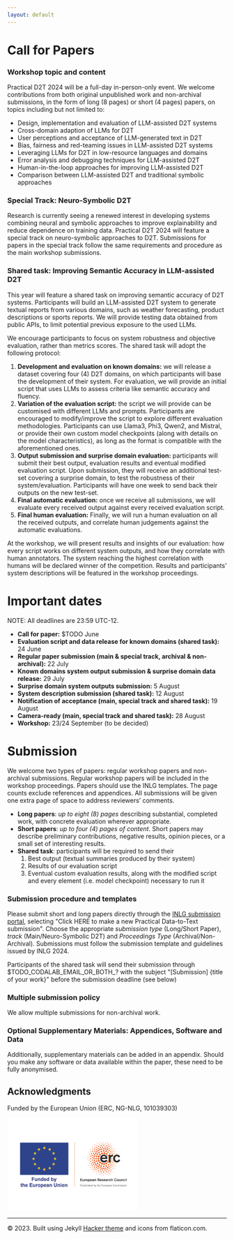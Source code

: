 ```yaml
---
layout: default
---
```

 <div class="forms-container">

 <!-- <div class="forms">
    <img src="assets/images/github-logo.png">
    <a href="https://github.com/practicald2t/hackathon/">
    <p style="font-size: large">Hackathon – Github</p>
    </a>
</div> -->
</div>


# Call for Papers

### Workshop topic and content
Practical D2T 2024 will be a full-day in-person-only event. We welcome contributions from both original unpublished work and non-archival submissions, in the form of long (8 pages) or short (4 pages) papers, on topics including but not limited to:

- Design, implementation and evaluation of LLM-assisted D2T systems
- Cross-domain adaption of LLMs for D2T
- User perceptions and acceptance of LLM-generated text in D2T
- Bias, fairness and red-teaming issues in LLM-assisted D2T systems
- Leveraging LLMs for D2T in low-resource languages and domains
- Error analysis and debugging techniques for LLM-assisted D2T
- Human-in-the-loop approaches for improving LLM-assisted D2T
- Comparison between LLM-assisted D2T and traditional symbolic approaches

### Special Track: Neuro-Symbolic D2T
Research is currently seeing a renewed interest in developing systems combining neural and symbolic approaches to improve explainability and reduce dependence on training data. Practical D2T 2024 will feature a special track on neuro-symbolic approaches to D2T. Submissions for papers in the special track follow the same requirements and procedure as the main workshop submissions.

### Shared task: Improving Semantic Accuracy in LLM-assisted D2T
This year will feature a shared task on improving semantic accuracy of D2T systems. Participants will build an LLM-assisted D2T system to generate textual reports from various domains, such as weather forecasting, product descriptions or sports reports. We will provide testing data obtained from public APIs, to limit potential previous exposure to the used LLMs. 

We encourage participants to focus on system robustness and objective evaluation, rather than metrics scores. The shared task will adopt the following protocol:

1. **Development and evaluation on known domains:** we will release a dataset covering four (4) D2T domains, on which participants will base the development of their system. For evaluation, we will provide an initial script that uses LLMs to assess criteria like semantic accuracy and fluency.
2. **Variation of the evaluation script:** the script we will provide can be customised with different LLMs and prompts. Participants are encouraged to modify/improve the script to explore different evaluation methodologies.
Participants can use Llama3, Phi3, Qwen2, and Mistral, or provide their own custom model checkpoints (along with details on the model characteristics), as long as the format is compatible with the aforementioned ones.
3. **Output submission and surprise domain evaluation:** participants will submit their best output, evaluation results and eventual modified evaluation script. Upon submission, they will receive an additional test-set covering a surprise domain, to test the robustness of their system/evaluation. Participants will have one week to send back their outputs on the new test-set.
4. **Final automatic evaluation:** once we receive all submissions, we will evaluate every received output against every received evaluation script.
5. **Final human evaluation:** Finally, we will run a human evaluation on all the received outputs, and correlate human judgements against the automatic evaluations.

At the workshop, we will present results and insights of our evaluation: how every script works on different system outputs, and how they correlate with human annotators. The system reaching the highest correlation with humans will be declared winner of the competition. Results and participants’ system descriptions will be featured in the workshop proceedings. 

# Important dates
NOTE: All deadlines are 23:59 UTC-12.

- **Call for paper:**  $TODO June
- **Evaluation script and data release for known domains (shared task):**  24 June
- **Regular paper submission (main & special track, archival & non-archival):** 22 July
- **Known domains system output submission & surprise domain data release:** 29 July
- **Surprise domain system outputs submission:** 5 August
- **System description submission (shared task):** 12 August
- **Notification of acceptance (main, special track and shared task):**  19 August
- **Camera-ready (main, special track and shared task):**  28 August
- **Workshop:** 23/24 September (to be decided)


# Submission

We welcome two types of papers: regular workshop papers and non-archival submissions. Regular workshop papers will be included in the workshop proceedings. Papers should use the INLG templates. The page counts exclude references and appendices. All submissions will be given one extra page of space to address reviewers’ comments.

- **Long papers**: *up to eight (8) pages* describing substantial, completed work, with concrete evaluation wherever appropriate.
- **Short papers**: *up to four (4) pages of content*. Short papers may describe preliminary contributions, negative results, opinion pieces, or a small set of interesting results.
- **Shared task**: participants will be required to send their
  1. Best output (textual summaries produced by their system)
  2. Results of our evaluation script
  3. Eventual custom evaluation results, along with the modified script and every element (i.e. model checkpoint) necessary to run it

<!---
Participants will send their submission through $TODO_CODALAB_EMAIL_OR_BOTH_? with the subject "[Submission] {title of your work}" before the submission deadline (see below).--->

### Submission procedure and templates
Please submit short and long papers directly through the [INLG submission portal](https://softconf.com/n/inlg2024/user/scmd.cgi?scmd=submitNew), selecting "Click HERE to make a new Practical Data-to-Text submission". 
Choose the appropriate *submission type* (Long/Short Paper), *track* (Main/Neuro-Symbolic D2T) and *Proceedings Type* (Archival/Non-Archival).
Submissions must follow the submission template and guidelines issued by INLG 2024.

Participants of the shared task will send their submission through $TODO_CODALAB_EMAIL_OR_BOTH_? with the subject "[Submission] {title of your work}" before the submission deadline (see below)

### Multiple submission policy
We allow multiple submissions for non-archival work.

### Optional Supplementary Materials: Appendices, Software and Data
Additionally, supplementary materials can be added in an appendix. Should you make any software or data available within the paper, these need to be fully anonymised.

## Acknowledgments
<p>Funded by the European Union (ERC, NG-NLG, 101039303)</p>
<img src="assets/images/erc.png" style="max-width: 300px;" alt="ERC">

<hr>
<div class="footer">
    © 2023. Built using Jekyll <a href="https://github.com/pages-themes/hacker">Hacker theme</a> and icons from flaticon.com.
  </div>
